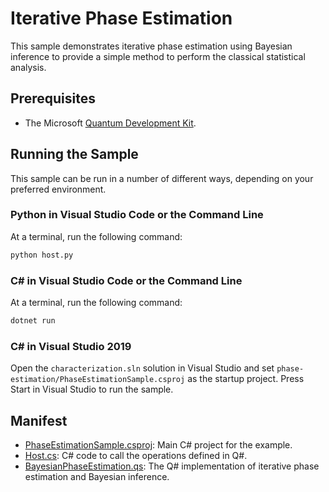 ﻿---
page_type: sample
languages: [qsharp, python, csharp]
products: [qdk]
---

# Iterative Phase Estimation #

This sample demonstrates iterative phase estimation using Bayesian inference to provide a simple method to perform the classical statistical analysis.

## Prerequisites ##

- The Microsoft [Quantum Development Kit](https://docs.microsoft.com/quantum/install-guide/).

## Running the Sample ##

This sample can be run in a number of different ways, depending on your preferred environment.


### Python in Visual Studio Code or the Command Line ###

At a terminal, run the following command:

```bash
python host.py
```

### C# in Visual Studio Code or the Command Line ###

At a terminal, run the following command:

```bash
dotnet run
```

### C# in Visual Studio 2019 ###

Open the `characterization.sln` solution in Visual Studio and set `phase-estimation/PhaseEstimationSample.csproj` as the startup project.
Press Start in Visual Studio to run the sample.


## Manifest ##

- [PhaseEstimationSample.csproj](./PhaseEstimationSample.csproj): Main C# project for the example.
- [Host.cs](./Host.cs): C# code to call the operations defined in Q#.
- [BayesianPhaseEstimation.qs](./BayesianPhaseEstimation.qs): The Q# implementation of iterative phase estimation and Bayesian inference.
